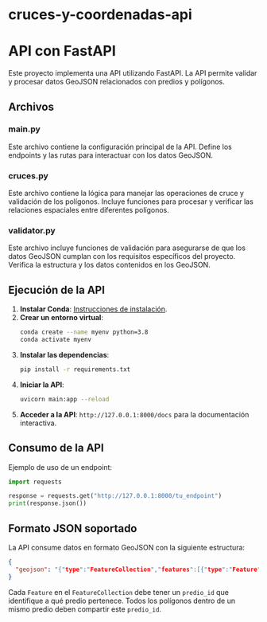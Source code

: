 # cruces-y-coordenadas-api

# API con FastAPI

Este proyecto implementa una API utilizando FastAPI. La API permite validar y procesar datos GeoJSON relacionados con predios y polígonos.

## Archivos

### main.py
Este archivo contiene la configuración principal de la API. Define los endpoints y las rutas para interactuar con los datos GeoJSON.

### cruces.py
Este archivo contiene la lógica para manejar las operaciones de cruce y validación de los polígonos. Incluye funciones para procesar y verificar las relaciones espaciales entre diferentes polígonos.

### validator.py
Este archivo incluye funciones de validación para asegurarse de que los datos GeoJSON cumplan con los requisitos específicos del proyecto. Verifica la estructura y los datos contenidos en los GeoJSON.

## Ejecución de la API

1. **Instalar Conda**: [Instrucciones de instalación](https://docs.conda.io/projects/conda/en/latest/user-guide/install/index.html).
2. **Crear un entorno virtual**:
    ```bash
    conda create --name myenv python=3.8
    conda activate myenv
    ```
3. **Instalar las dependencias**:
    ```bash
    pip install -r requirements.txt
    ```
4. **Iniciar la API**:
    ```bash
    uvicorn main:app --reload
    ```
5. **Acceder a la API**: `http://127.0.0.1:8000/docs` para la documentación interactiva.

## Consumo de la API

Ejemplo de uso de un endpoint:
```python
import requests

response = requests.get("http://127.0.0.1:8000/tu_endpoint")
print(response.json())
```

## Formato JSON soportado

La API consume datos en formato GeoJSON con la siguiente estructura:
```json
{
  "geojson": "{"type":"FeatureCollection","features":[{"type":"Feature","properties":{"predio_id":"las cruces"},"geometry":{"type":"Polygon","coordinates":[[[-99.87100581060821,16.891530904567873],[-99.87100581060821,16.88722343026572],[-99.86307166743902,16.88722343026572],[-99.86307166743902,16.891530904567873],[-99.87100581060821,16.891530904567873]]]}}, ...]}"
}
```
Cada `Feature` en el `FeatureCollection` debe tener un `predio_id` que identifique a qué predio pertenece. Todos los polígonos dentro de un mismo predio deben compartir este `predio_id`.
